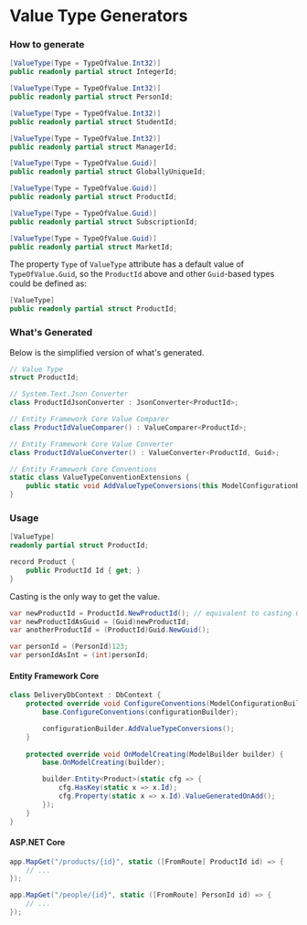 # Value Type Generators

### How to generate

```csharp
[ValueType(Type = TypeOfValue.Int32)]
public readonly partial struct IntegerId;

[ValueType(Type = TypeOfValue.Int32)]
public readonly partial struct PersonId;

[ValueType(Type = TypeOfValue.Int32)]
public readonly partial struct StudentId;

[ValueType(Type = TypeOfValue.Int32)]
public readonly partial struct ManagerId;

[ValueType(Type = TypeOfValue.Guid)]
public readonly partial struct GloballyUniqueId;

[ValueType(Type = TypeOfValue.Guid)]
public readonly partial struct ProductId;

[ValueType(Type = TypeOfValue.Guid)]
public readonly partial struct SubscriptionId;

[ValueType(Type = TypeOfValue.Guid)]
public readonly partial struct MarketId;
```

The property `Type` of `ValueType` attribute has a default value of `TypeOfValue.Guid`,
so the `ProductId` above and other `Guid`-based types could be defined as:

```csharp
[ValueType]
public readonly partial struct ProductId;
```

### What's Generated

Below is the simplified version of what's generated.

```csharp
// Value Type
struct ProductId;

// System.Text.Json Converter
class ProductIdJsonConverter : JsonConverter<ProductId>;

// Entity Framework Core Value Comparer
class ProductIdValueComparer() : ValueComparer<ProductId>;

// Entity Framework Core Value Converter
class ProductIdValueConverter() : ValueConverter<ProductId, Guid>;

// Entity Framework Core Conventions
static class ValueTypeConventionExtensions {
    public static void AddValueTypeConversions(this ModelConfigurationBuilder config);
}
```

### Usage

```csharp
[ValueType]
readonly partial struct ProductId;

record Product {
    public ProductId Id { get; }
}
```

Casting is the only way to get the value.

```csharp
var newProductId = ProductId.NewProductId(); // equivalent to casting Guid.NewGuid() to ProductId
var newProductIdAsGuid = (Guid)newProductId;
var anotherProductId = (ProductId)Guid.NewGuid();

var personId = (PersonId)123;
var personIdAsInt = (int)personId;
```

#### Entity Framework Core
```csharp
class DeliveryDbContext : DbContext {
    protected override void ConfigureConventions(ModelConfigurationBuilder configurationBuilder) {
        base.ConfigureConventions(configurationBuilder);

        configurationBuilder.AddValueTypeConversions();
    }
    
    protected override void OnModelCreating(ModelBuilder builder) {
        base.OnModelCreating(builder);

        builder.Entity<Product>(static cfg => {
            cfg.HasKey(static x => x.Id);
            cfg.Property(static x => x.Id).ValueGeneratedOnAdd();
        });
    }
}
```

#### ASP.NET Core
```csharp
app.MapGet("/products/{id}", static ([FromRoute] ProductId id) => {
    // ...
});

app.MapGet("/people/{id}", static ([FromRoute] PersonId id) => {
    // ...
});
```